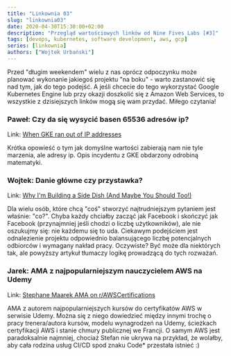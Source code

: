 ```yaml
---
title: "Linkownia 03"
slug: "linkownia03"
date: 2020-04-30T15:30:00+02:00
description: "Przegląd wartościowych linków od Nine Fives Labs [#3]"
tags: [devops, kubernetes, software development, aws, gcp]
series: [linkownia]
authors: ["Wojtek Urbański"]
---
```


Przed "długim weekendem" wielu z nas oprócz odpoczynku może planować wykonanie jakiegoś projektu "na boku" - warto zastanowić się nad tym, jak do tego podejść. A jeśli chcecie do tego wykorzystać Google Kubernetes Engine lub przy okazji doszkolić się z Amazon Web Services, to wszystkie z dzisiejszych linków mogą się wam przydać. Miłego czytania!
<!--more--> 

### Paweł: Czy da się wysycić basen 65536 adresów ip?

Link: [When GKE ran out of IP addresses](https://deploy.live/blog/when-gke-ran-out-of-ip-addresses/)

Krótka opowieść o tym jak domyślne wartości zabierają nam nie tyle marzenia, ale adresy ip. Opis incydentu z GKE obdarzony odrobiną matematyki.

### Wojtek: Danie główne czy przystawka?

Link: [Why I'm Building a Side Dish (And Maybe You Should Too!)](https://noahbragg.com/blog/why-im-building-a-side-dish/)

Dla wielu osób, które chcą "coś" stworzyć najtrudniejszym pytaniem jest właśnie: "co?". Chyba każdy chciałby zacząć jak Facebook i skończyć jak Facebook (przynajmniej jeśli chodzi o liczbę użytkowników), ale nie oszukujmy się: nie każdemu się to uda. Ciekawym podejściem jest odnalezienie projektu odpowiednio balansującego liczbę potencjalnych odbiorców i wymagany nakład pracy. Oczywiste? Być może dla niektórych tak, ale powyższy artykuł tłumaczy logikę prowadzącą do tych rozważań.

### Jarek: AMA z najpopularniejszym nauczycielem AWS na Udemy

Link: [Stephane Maarek AMA on r/AWSCertifications](https://www.reddit.com/r/AWSCertifications/comments/fsfe73/i_am_stephane_maarek_and_i_create_online_courses/)

AMA z autorem najpopularniejszych kursów do certyfikatów AWS w serwisie Udemy. Można się z niego dowiedzieć między innymi trochę o pracy trenera/autora kursów, modelu wynagrodzeń na Udemy, ścieżkach certyfikacji AWS i stanie chmury publicznej we Francji. O samym AWS jest paradoksalnie najmniej, chociaż Stefan nie ukrywa na przykład, że wolałby, aby cała rodzina usług CI/CD spod znaku Code* przestała istnieć :)
